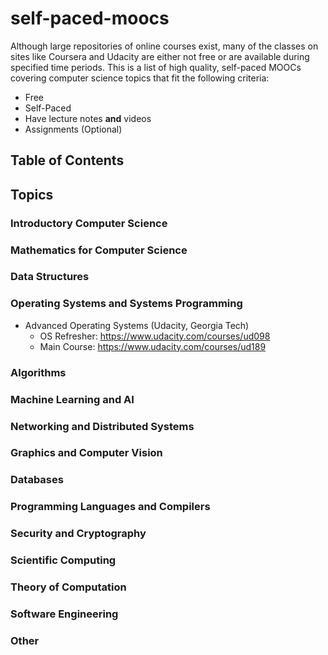 # self-paced-moocs
Although large repositories of online courses exist, many of the classes on sites like Coursera and Udacity are either not free or are available during specified time periods. This is a list of high quality, self-paced MOOCs covering computer science topics that fit the following criteria:

* Free
* Self-Paced
* Have lecture notes __and__ videos
* Assignments (Optional)

## Table of Contents

## Topics
### Introductory Computer Science
### Mathematics for Computer Science
### Data Structures
### Operating Systems and Systems Programming
* Advanced Operating Systems (Udacity, Georgia Tech)
  * OS Refresher: https://www.udacity.com/courses/ud098
  * Main Course: https://www.udacity.com/courses/ud189

### Algorithms
### Machine Learning and AI
### Networking and Distributed Systems
### Graphics and Computer Vision
### Databases
### Programming Languages and Compilers
### Security and Cryptography
### Scientific Computing
### Theory of Computation
### Software Engineering
### Other


